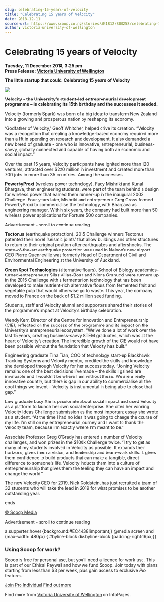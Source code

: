 ```yaml
---
slug: celebrating-15-years-of-velocity
title: "Celebrating 15 years of Velocity"
date: 2018-12-11
source-url: https://www.scoop.co.nz/stories/AK1812/S00258/celebrating-15-years-of-velocity.htm
author: victoria-university-of-wellington
---
```

Celebrating 15 years of Velocity
================================

**Tuesday, 11 December 2018, 3:25 pm**  
**Press Release: [Victoria University of Wellington](https://info.scoop.co.nz/Victoria_University_of_Wellington)**

**The little startup that could: Celebrating 15 years of Velocity**

![](http://img.scoop.co.nz/stories/images/1812/2c28863f8c1233807ae7.jpeg)

**Velocity - the University’s student-led entrepreneurial development programme – is celebrating its 15th birthday and the successes it seeded.**

Velocity (formerly Spark) was born of a big idea: to transform New Zealand into a growing and prosperous nation by reshaping its economy.

‘Godfather of Velocity,’ Geoff Whitcher, helped drive its creation. “Velocity was a recognition that creating a knowledge-based economy required more than a lift in spending on research and development. It also demanded a new breed of graduate - one who is innovative, entrepreneurial, business-savvy, globally connected and capable of having both an economic and social impact.”

Over the past 15 years, Velocity participants have ignited more than 120 ventures, attracted over $220 million in investment and created more than 700 jobs in more than 35 countries. Among the successes:

**PowerbyProxi** (wireless power technology). Fady Mishriki and Kunal Bhargava, then engineering students, were part of the team behind a design for wireless power that earned them runner-up in the inaugural 2003 Challenge. Four years later, Mishriki and entrepreneur Greg Cross formed PowerbyProxi to commercialise the technology, with Bhargava as engineering manager. Within six years, the company had built more than 50 wireless power applications for Fortune 500 companies.

Advertisement - scroll to continue reading





**Tectonus** (earthquake protection). 2015 Challenge winners Tectonus patented their novel ‘seismic joints’ that allow buildings and other structures to return to their original position after earthquakes and aftershocks. The state-of-the-art earthquake protection was used in Nelson’s new airport. CEO Pierre Quenneville was formerly Head of Department of Civil and Environmental Engineering at the University of Auckland.

**Green Spot Technologies** (alternative flours). School of Biology academics-turned-entrepreneurs Silas Villas-Boas and Ninna Granucci were runners up in the 2015 Challenge with a fermentation technology that has been developed to make nutrient-rich alternative flours from fermented fruit and vegetable pulp that would otherwise go to waste. This year, the company moved to France on the back of $1.2 million seed funding.

Students, staff and Velocity alumni and supporters shared their stories of the programme’s impact at Velocity’s birthday celebration.

Wendy Kerr, Director of the Centre for Innovation and Entrepreneurship (CIE), reflected on the success of the programme and its impact on the University’s entrepreneurial ecosystem. “We’ve done a lot of work over the last 15 years, creating business-savvy STEM graduates, which was at the heart of Velocity’s creation. The incredible growth of the CIE would not have been possible without the foundation that Velocity has built.”

Engineering graduate Tina Tian, COO of technology start-up Blackhawk Tracking Systems and Velocity mentor, credited the skills and knowledge she developed through Velocity for her success today. “Joining Velocity remains one of the best decisions I’ve made – the skills I gained are invaluable and I wouldn’t be where I am without these. We are a really innovative country, but there is gap in our ability to commercialise all the cool things we invent – Velocity is instrumental in being able to close that gap.”

Law graduate Lucy Xie is passionate about social impact and used Velocity as a platform to launch her own social enterprise. She cited her winning Velocity Ideas Challenge submission as the most important essay she wrote as a student. “At the time I had no idea it was going to change the course of my life. I’m still on my entrepreneurial journey and I want to thank the Velocity team, because I’m exactly where I’m meant to be.”

Associate Professor Greg O’Grady has entered a number of Velocity challenges, and won prizes in the $100k Challenge twice. “I try to get as many of my students involved in Velocity as possible. It expands their horizons, gives them a vision, and leadership and team-work skills. It gives them confidence to build products that can make a tangible, direct difference to someone’s life. Velocity inducts them into a culture of entrepreneurship that gives them the feeling they can have an impact and change the world.”

The new Velocity CEO for 2019, Nick Goldstein, has just recruited a team of 32 students who will take the lead in 2019 for what promises to be another outstanding year.  

  
ends

[© Scoop Media](http://www.scoop.co.nz/about/terms.html)  

Advertisement - scroll to continue reading



a.supporter:hover {background:#EC4438!important;} @media screen and (max-width: 480px) { #byline-block div.byline-block {padding-right:16px;}}

### Using Scoop for work?

Scoop is free for personal use, but you’ll need a licence for work use. This is part of our Ethical Paywall and how we fund Scoop. Join today with plans starting from less than $3 per week, plus gain access to exclusive _Pro_ features.  
  
[Join Pro Individual](https://pro.scoop.co.nz/Individual/?from=ProIn24) [Find out more](https://pro.scoop.co.nz/using-scoop-for-work/?from=ProIn24)

Find more from [Victoria University of Wellington](https://info.scoop.co.nz/Victoria_University_of_Wellington) on InfoPages.